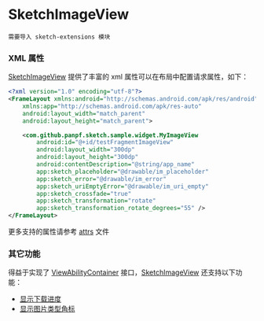 # SketchImageView

`需要导入 sketch-extensions 模块`

### XML 属性

[SketchImageView] 提供了丰富的 xml 属性可以在布局中配置请求属性，如下：

```xml
<?xml version="1.0" encoding="utf-8"?>
<FrameLayout xmlns:android="http://schemas.android.com/apk/res/android"
    xmlns:app="http://schemas.android.com/apk/res-auto" 
    android:layout_width="match_parent"
    android:layout_height="match_parent">

    <com.github.panpf.sketch.sample.widget.MyImageView 
        android:id="@+id/testFragmentImageView"
        android:layout_width="300dp" 
        android:layout_height="300dp"
        android:contentDescription="@string/app_name"
        app:sketch_placeholder="@drawable/im_placeholder"
        app:sketch_error="@drawable/im_error"
        app:sketch_uriEmptyError="@drawable/im_uri_empty"
        app:sketch_crossfade="true"
        app:sketch_transformation="rotate"
        app:sketch_transformation_rotate_degrees="55" />
</FrameLayout>
```

更多支持的属性请参考 [attrs][attrs] 文件

### 其它功能

得益于实现了 [ViewAbilityContainer] 接口，[SketchImageView] 还支持以下功能：

* [显示下载进度][show_download_progress]
* [显示图片类型角标][show_image_type]

[SketchImageView]: ../../sketch-extensions-core/src/main/java/com/github/panpf/sketch/SketchImageView.kt

[ViewAbilityContainer]: ../../sketch-viewability/src/main/java/com/github/panpf/sketch/viewability/ViewAbilityContainer.kt

[attrs]: ../../sketch-extensions-core/src/main/res/values/attrs.xml

[show_download_progress]: show_download_progress.md

[show_image_type]: show_image_type.md